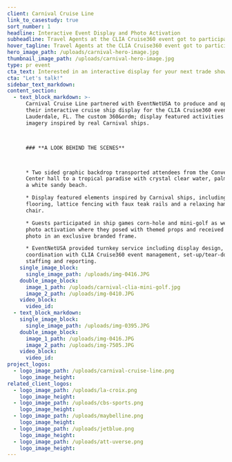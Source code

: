 ```yaml
---
client: Carnival Cruise Line
link_to_casestudy: true
sort_number: 1
headline: Interactive Event Display and Photo Activation
subheadline: Travel Agents at the CLIA Cruise360 event got to participate in games and activities featured on board Carnival ships
hover_tagline: Travel Agents at the CLIA Cruise360 event got to participate in games and activities featured on board Carnival ships
hero_image_path: /uploads/carnival-hero-image.jpg
thumbnail_image_path: /uploads/carnival-hero-image.jpg
type: pr event
cta_text: Interested in an interactive display for your next trade show?
cta: "Let's talk!"
sidebar_text_markdown:
content_section:
  - text_block_markdown: >-
      Carnival Cruise Line partnered with EventNetUSA to produce and operate
      their interactive cruise ship display for the CLIA Cruise360 event in Ft.
      Lauderdale, FL. The custom 360&ordm; display featured activities and
      imagery inspired by real Carnival ships.



      ### **A LOOK BEHIND THE SCENES**



      * Two sided graphic backdrop transported attendees from the Convention
      Center hall to a tropical paradise with crystal clear water, palm trees and
      a white sandy beach.

      * Display featured elements inspired by Carnival ships, including pool deck
      flooring, lattice fencing with faux teak rails and a relaxing hammock
      chair.

      * Guests participated in ship games corn-hole and mini-golf as well as the
      photo activation where they posed with themed props and received their
      photo in an exclusive branded frame.

      * EventNetUSA provided turnkey service including display design,
      coordination with CLIA Cruise360 event management, set-up/tear-down,
      staffing and reporting.
    single_image_block:
      single_image_path: /uploads/img-0416.JPG
    double_image_block:
      image_1_path: /uploads/carnival-clia-mini-golf.jpg
      image_2_path: /uploads/img-0410.JPG
    video_block:
      video_id:
  - text_block_markdown:
    single_image_block:
      single_image_path: /uploads/img-0395.JPG
    double_image_block:
      image_1_path: /uploads/img-0416.JPG
      image_2_path: /uploads/img-7505.JPG
    video_block:
      video_id:
project_logos:
  - logo_image_path: /uploads/carnival-cruise-line.png
    logo_image_height:
related_client_logos:
  - logo_image_path: /uploads/la-croix.png
    logo_image_height:
  - logo_image_path: /uploads/cbs-sports.png
    logo_image_height:
  - logo_image_path: /uploads/maybelline.png
    logo_image_height:
  - logo_image_path: /uploads/jetblue.png
    logo_image_height:
  - logo_image_path: /uploads/att-uverse.png
    logo_image_height:
---
```

